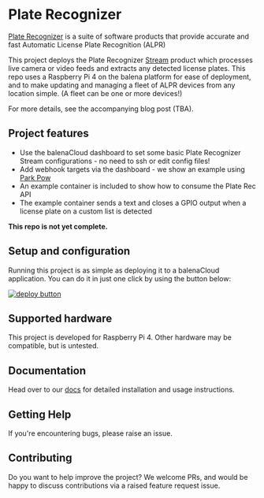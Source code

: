 # Plate Recognizer

[Plate Recognizer](https://platerecognizer.com/) is a suite of software products that provide accurate and fast Automatic License Plate Recognition (ALPR)

This project deploys the Plate Recognizer [Stream](https://platerecognizer.com/stream/) product which processes live camera or video feeds and extracts any detected license plates. This repo uses a Raspberry Pi 4 on the balena platform for ease of deployment, and to make updating and managing a fleet of  ALPR devices from any location simple. (A fleet can be one or more devices!)

For more details, see the accompanying blog post (TBA).

## Project features
- Use the balenaCloud dashboard to set some basic Plate Recognizer Stream configurations - no need to ssh or edit config files!
- Add webhook targets via the dashboard - we show an example using [Park Pow](https://parkpow.com/)
- An example container is included to show how to consume the Plate Rec API
- The example container sends a text and closes a GPIO output when a license plate on a custom list is detected

**This repo is not yet complete.**

## Setup and configuration

Running this project is as simple as deploying it to a balenaCloud application. You can do it in just one click by using the button below:

[![deploy button](https://balena.io/deploy.svg)](https://dashboard.balena-cloud.com/deploy?repoUrl=https://github.com/balena-labs-projects/plate-recognizer)

## Supported hardware

This project is developed for Raspberry Pi 4. Other hardware may be compatible, but is untested.

## Documentation

Head over to our [docs](https://www.balena.io/os/docs/raspberrypi4-64/getting-started/) for detailed installation and usage instructions.

## Getting Help

If you're encountering bugs, please raise an issue.

## Contributing

Do you want to help improve the project? We welcome PRs, and would be happy to discuss contributions via a raised feature request issue.
